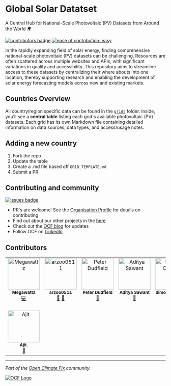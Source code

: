 # Global Solar Datatset

A Central Hub for National-Scale Photovoltaic (PV) Datasets from Around the World 🌍

[![contributors badge](https://img.shields.io/github/contributors/openclimatefix/global-solar-dataset?color=FFFFFF)](https://github.com/openclimatefix/global-solar-dataset/graphs/contributors)
[![ease of contribution: easy](https://img.shields.io/badge/ease%20of%20contribution:%20easy-32bd50)](https://github.com/openclimatefix#how-easy-is-it-to-get-involved)

In the rapidly expanding field of solar energy, finding comprehensive national-scale photovoltaic (PV) datasets can be challenging. Resources are often scattered across multiple websites and APIs, with significant variations in quality and accessibility. This repository aims to streamline access to these datasets by centralizing their where abouts into one location, thereby supporting research and enabling the development of solar energy forecasting models across new and existing markets.

## Countries Overview

All country/region specific data can be found in the [`grids`](./grids) folder. Inside, you’ll see a **central table** listing each grid's available photovoltaic (PV) datasets. Each grid has its own Markdown file containing detailed information on data sources, data types, and access/usage notes.

## Adding a new country

1. Fork the repo
2. Update the table
3. Create a .md file based off `GRID_TEMPLATE.md`
4. Submit a PR

## Contributing and community

[![issues badge](https://img.shields.io/github/issues/openclimatefix/global-solar-dataset?color=FFAC5F)](https://github.com/openclimatefix/global-solar-dataset/issues?q=is%3Aissue+is%3Aopen+sort%3Aupdated-desc)

- PR's are welcome! See the [Organisation Profile](https://github.com/openclimatefix) for details on contributing
- Find out about our other projects in the [here](https://github.com/openclimatefix/.github/tree/main/profile)
- Check out the [OCF blog](https://openclimatefix.org/blog) for updates
- Follow OCF on [LinkedIn](https://uk.linkedin.com/company/open-climate-fix)

## Contributors

<!-- ALL-CONTRIBUTORS-LIST:START - Do not remove or modify this section -->
<!-- prettier-ignore-start -->
<!-- markdownlint-disable -->
<table>
  <tbody>
    <tr>
      <td align="center" valign="top" width="14.28%"><a href="https://github.com/zakwatts"><img src="https://avatars.githubusercontent.com/u/47150349?v=4?s=100" width="100px;" alt="Megawattz"/><br /><sub><b>Megawattz</b></sub></a><br /><a href="#code-zakwatts" title="Code">💻</a></td>
      <td align="center" valign="top" width="14.28%"><a href="https://github.com/arzoo0511"><img src="https://avatars.githubusercontent.com/u/148741922?v=4?s=100" width="100px;" alt="arzoo0511"/><br /><sub><b>arzoo0511</b></sub></a><br /><a href="#research-arzoo0511" title="Research">🔬</a> <a href="#doc-arzoo0511" title="Documentation">📖</a></td>
      <td align="center" valign="top" width="14.28%"><a href="https://github.com/peterdudfield"><img src="https://avatars.githubusercontent.com/u/34686298?v=4?s=100" width="100px;" alt="Peter Dudfield"/><br /><sub><b>Peter Dudfield</b></sub></a><br /><a href="#ideas-peterdudfield" title="Ideas, Planning, & Feedback">🤔</a></td>
      <td align="center" valign="top" width="14.28%"><a href="https://github.com/ADIMANV"><img src="https://avatars.githubusercontent.com/u/68527614?v=4?s=100" width="100px;" alt="Aditya Sawant"/><br /><sub><b>Aditya Sawant</b></sub></a><br /><a href="#research-ADIMANV" title="Research">🔬</a></td>
      <td align="center" valign="top" width="14.28%"><a href="https://cortesi.com/"><img src="https://avatars.githubusercontent.com/u/1512016?v=4?s=100" width="100px;" alt="Simone Cortesi"/><br /><sub><b>Simone Cortesi</b></sub></a><br /><a href="#doc-cortesimone" title="Documentation">📖</a></td>
      <td align="center" valign="top" width="14.28%"><a href="https://github.com/kevin851066"><img src="https://avatars.githubusercontent.com/u/35548541?v=4?s=100" width="100px;" alt="KevinPan"/><br /><sub><b>KevinPan</b></sub></a><br /><a href="#doc-kevin851066" title="Documentation">📖</a></td>
      <td align="center" valign="top" width="14.28%"><a href="https://github.com/Conor0Callaghan"><img src="https://avatars.githubusercontent.com/u/4090256?v=4?s=100" width="100px;" alt="Conor O'Callaghan"/><br /><sub><b>Conor O'Callaghan</b></sub></a><br /><a href="#infra-Conor0Callaghan" title="Infrastructure (Hosting, Build-Tools, etc)">🚇</a></td>
    </tr>
    <tr>
      <td align="center" valign="top" width="14.28%"><a href="http://ajitashwathr.vercel.app"><img src="https://avatars.githubusercontent.com/u/141044380?v=4?s=100" width="100px;" alt="Ajit."/><br /><sub><b>Ajit.</b></sub></a><br /><a href="#doc-ajitashwathr10" title="Documentation">📖</a></td>
    </tr>
  </tbody>
</table>

<!-- markdownlint-restore -->
<!-- prettier-ignore-end -->

<!-- ALL-CONTRIBUTORS-LIST:END -->

---

*Part of the [Open Climate Fix](https://github.com/orgs/openclimatefix/people) community.*

[![OCF Logo](https://cdn.prod.website-files.com/62d92550f6774db58d441cca/6324a2038936ecda71599a8b_OCF_Logo_black_trans.png)](https://openclimatefix.org)
